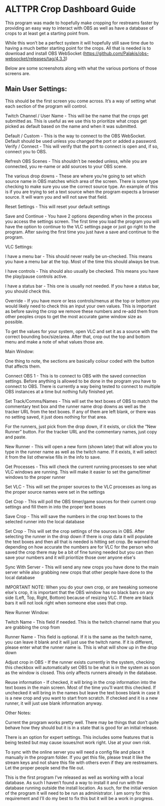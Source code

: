 # ALTTPR Crop Dashboard Guide

This program was made to hopefully make cropping for restreams faster by providing an easy way to interact with OBS as well as have a database of crops to at least get a starting point from.

While this won’t be a perfect system it will hopefully still save time due to having a much better starting point for the crops.  All that is needed is to download and install OBS WebSocket (https://github.com/Palakis/obs-websocket/releases/tag/4.3.3)

Below are some screenshots along with what the various portions of those screens are.

## Main User Settings:



This should be the first screen you come across.  It’s a way of setting what each section of the program will control.

Twitch Channel / User Name - This will be the name that the crops get submitted as.  This is useful as we use this to prioritize what crops get picked as default based on the name and when it was submitted.

Default / Custom - This is the way to connect to the OBS WebSocket.  Default should be used unless you changed the port or added a password.
Verify / Connect - This will verify that the port to connect is open and, if so, connect you to OBS.

Refresh OBS Scenes - This shouldn’t be needed unless, while you are connected, you re-name or add sources to your OBS scene.

The various drop downs - These are where you’re going to set which source name in OBS matches which area of the screen.  There is some type checking to make sure you use the correct source type.  An example of this is if you are trying to set a text source when the program expects a browser source.  It will warn you and will not save that field.

Reset Settings - This will reset your default settings

Save and Continue - You have 2 options depending when in the process you access the settings screen.  The first time you load the program you will have the option to continue to the VLC settings page or just go right to the program.  After saving the first time you just have a save and continue to the program.




VLC Settings:



I have a menu bar - This should never really be un-checked.  This means you have a menu bar at the top.  Most of the time this should always be true.

I have controls - This should also usually be checked.  This means you have the play/pause controls active.

I have a status bar - This one is usually not needed.  If you have a status bar, you should check this.

Override - If you have more or less controls/menus at the top or bottom you would likely need to check this an input your own values.  This is important as before saving the crop we remove these numbers and re-add them from other peoples crops to get the most accurate game window size as possible.

To get the values for your system, open VLC and set it as a source with the correct bounding box/size/area.  After that, crop out the top and bottom menu and make a note of what values those are.



Main Window:

One thing to note, the sections are basically colour coded with the button that affects them.



Connect OBS 1 - This is to connect to OBS with the saved connection settings.  Before anything is allowed to be done in the program you have to connect to OBS.  There is currently a way being tested to connect to multiple OBS instances at a time but nothing fully finished yet.

Set Track/Comms/Names - This will set the text boxes of OBS to match the commentary text box and the runner name drop downs as well as the tracker URL from the text boxes.  If any of them are left blank, or there was no setting saved, it just does nothing for that area.

For the runners, just pick from the drop down, if it exists, or click the “New Runner” button.  For the tracker URL and the commentary names, just copy and paste.

New Runner - This will open a new form (shown later) that will allow you to type in the runner name as well as the twitch name.  If it exists, it will select it from the list otherwise fills in the info to save.

Get Processes - This will check the current running processes to see what VLC windows are running.  This will make it easier to set the game/timer windows to the proper runner

Set VLC - This will set the proper sources to the VLC processes as long as the proper source names were set in the settings

Get Crop - This will poll the OBS timer/game sources for their current crop settings and fill them in into the proper text boxes

Save Crop - This will save the numbers in the crop text boxes to the selected runner into the local database

Set Crop - This will set the crop settings of the sources in OBS.  After selecting the runner in the drop down if there is crop data it will populate the text boxes and then all that is needed is hitting set crop.  Be warned that depending on how accurate the numbers are for VLC for the person who saved the crop there may be a bit of fine tuning needed but you can then save your numbers and it will prioritize those over anyone else's

Sync With Server - This will send any new crops you have done to the main server while also grabbing new crops that other people have done to the local database

IMPORTANT NOTE:  When you do your own crop, or are tweaking someone else's crop, it is important that the OBS window has no black bars on any side (Left, Top, Right, Bottom) because of resizing VLC.  If there are black bars it will not look right when someone else uses that crop.


New Runner Window:



Twitch Name - This field if needed.  This is the twitch channel name that you are grabbing the crop from

Runner Name - This field is optional.  If it is the same as the twitch name, you can leave it blank and it will just use the twitch name.  If it is different, please enter what the runner name is.  This is what will show up in the drop down

Adjust crop in OBS - If the runner exists currently in the system, checking this checkbox will automatically set OBS to be what is in the system as soon as the window is closed.  This only affects runners already in the database.

Reuse information - If checked, it will bring in the crop information into the text boxes in the main screen.  Most of the time you’ll want this checked.  If unchecked it will bring in the names but leave the text boxes blank in case it is a new crop and you want to start from scratch.  If checked and it is a new runner, it will just use blank information anyway.



Other Notes:

Current the program works pretty well.  There may be things that don’t quite behave how they should but it is in a state that is good for an initial release.

There is an option for expert settings.  This includes some features that is being tested but may cause issues/not work right.  Use at your own risk.

To sync with the online server you will need a config file and place it manually in the program folder.  If you get this file, please treat it like the stream keys and not share this file with others even if they are restreamers.  Let the proper people send the file out.

This is the first program I’ve released as well as working with a local database.  As such I haven’t found a way to install it and run with the database running outside the install location.  As such, for the initial version of the program it will need to be run as administrator.  I am sorry for this requirement and I’ll do my best to fix this but it will be a work in progress.
